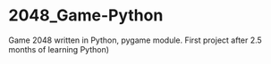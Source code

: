# 2048_Game-Python
Game 2048 written in Python, pygame module. First project after 2.5 months of learning Python)
